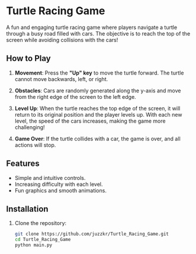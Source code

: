 # Turtle Racing Game

A fun and engaging turtle racing game where players navigate a turtle through a busy road filled with cars. The objective is to reach the top of the screen while avoiding collisions with the cars!

## How to Play

1. **Movement**: Press the **"Up" key** to move the turtle forward. The turtle cannot move backwards, left, or right.
   
2. **Obstacles**: Cars are randomly generated along the y-axis and move from the right edge of the screen to the left edge.

3. **Level Up**: When the turtle reaches the top edge of the screen, it will return to its original position and the player levels up. With each new level, the speed of the cars increases, making the game more challenging!

4. **Game Over**: If the turtle collides with a car, the game is over, and all actions will stop.

## Features

- Simple and intuitive controls.
- Increasing difficulty with each level.
- Fun graphics and smooth animations.

## Installation

1. Clone the repository:
   ```bash
   git clone https://github.com/juzzkr/Turtle_Racing_Game.git
   cd Turtle_Racing_Game
   python main.py



